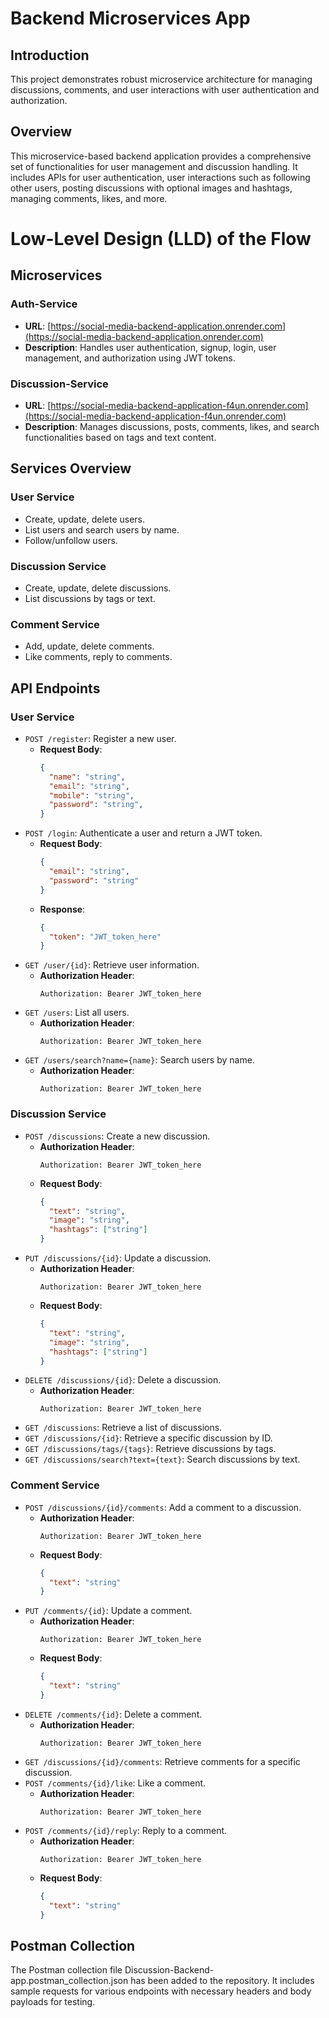 # Backend Microservices App

## Introduction
This project demonstrates robust microservice architecture for managing discussions, comments, and user interactions with user authentication and authorization.

## Overview

This microservice-based backend application provides a comprehensive set of functionalities for user management and discussion handling. It includes APIs for user authentication, user interactions such as following other users, posting discussions with optional images and hashtags, managing comments, likes, and more.

# Low-Level Design (LLD) of the Flow
## Microservices

### Auth-Service
- **URL**: [https://social-media-backend-application.onrender.com](https://social-media-backend-application.onrender.com)
- **Description**: Handles user authentication, signup, login, user management, and authorization using JWT tokens.

### Discussion-Service
- **URL**: [https://social-media-backend-application-f4un.onrender.com](https://social-media-backend-application-f4un.onrender.com)
- **Description**: Manages discussions, posts, comments, likes, and search functionalities based on tags and text content.


## Services Overview
### User Service
- Create, update, delete users.
- List users and search users by name.
- Follow/unfollow users.

### Discussion Service
- Create, update, delete discussions.
- List discussions by tags or text.

### Comment Service
- Add, update, delete comments.
- Like comments, reply to comments.

## API Endpoints
### User Service
- `POST /register`: Register a new user.
  - **Request Body**:
    ```json
    {
      "name": "string",
      "email": "string",
      "mobile": "string",
      "password": "string",
    }
    ```
- `POST /login`: Authenticate a user and return a JWT token.
  - **Request Body**:
    ```json
    {
      "email": "string",
      "password": "string"
    }
    ```
  - **Response**:
    ```json
    {
      "token": "JWT_token_here"
    }
    ```
- `GET /user/{id}`: Retrieve user information.
  - **Authorization Header**:
    ```
    Authorization: Bearer JWT_token_here
    ```
- `GET /users`: List all users.
  - **Authorization Header**:
    ```
    Authorization: Bearer JWT_token_here
    ```
- `GET /users/search?name={name}`: Search users by name.
  - **Authorization Header**:
    ```
    Authorization: Bearer JWT_token_here
    ```

### Discussion Service
- `POST /discussions`: Create a new discussion.
  - **Authorization Header**:
    ```
    Authorization: Bearer JWT_token_here
    ```
  - **Request Body**:
    ```json
    {
      "text": "string",
      "image": "string",
      "hashtags": ["string"]
    }
    ```
- `PUT /discussions/{id}`: Update a discussion.
  - **Authorization Header**:
    ```
    Authorization: Bearer JWT_token_here
    ```
  - **Request Body**:
    ```json
    {
      "text": "string",
      "image": "string",
      "hashtags": ["string"]
    }
    ```
- `DELETE /discussions/{id}`: Delete a discussion.
  - **Authorization Header**:
    ```
    Authorization: Bearer JWT_token_here
    ```
- `GET /discussions`: Retrieve a list of discussions.
- `GET /discussions/{id}`: Retrieve a specific discussion by ID.
- `GET /discussions/tags/{tags}`: Retrieve discussions by tags.
- `GET /discussions/search?text={text}`: Search discussions by text.

### Comment Service
- `POST /discussions/{id}/comments`: Add a comment to a discussion.
  - **Authorization Header**:
    ```
    Authorization: Bearer JWT_token_here
    ```
  - **Request Body**:
    ```json
    {
      "text": "string"
    }
    ```
- `PUT /comments/{id}`: Update a comment.
  - **Authorization Header**:
    ```
    Authorization: Bearer JWT_token_here
    ```
  - **Request Body**:
    ```json
    {
      "text": "string"
    }
    ```
- `DELETE /comments/{id}`: Delete a comment.
  - **Authorization Header**:
    ```
    Authorization: Bearer JWT_token_here
    ```
- `GET /discussions/{id}/comments`: Retrieve comments for a specific discussion.
- `POST /comments/{id}/like`: Like a comment.
  - **Authorization Header**:
    ```
    Authorization: Bearer JWT_token_here
    ```
- `POST /comments/{id}/reply`: Reply to a comment.
  - **Authorization Header**:
    ```
    Authorization: Bearer JWT_token_here
    ```
  - **Request Body**:
    ```json
    {
      "text": "string"
    }
    ```

## Postman Collection
The Postman collection file Discussion-Backend-app.postman_collection.json has been added to the repository. It includes sample requests for various endpoints with necessary headers and body payloads for testing.


